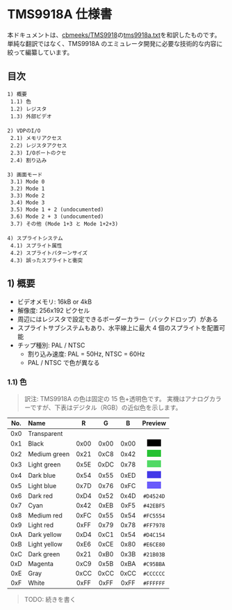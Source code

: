 # TMS9918A 仕様書

本ドキュメントは、[cbmeeks/TMS9918](https://github.com/cbmeeks/TMS9918)の[tms9918a.txt](https://github.com/cbmeeks/TMS9918/blob/master/tms9918a.txt)を和訳したものです。
単純な翻訳ではなく、TMS9918A のエミュレータ開発に必要な技術的な内容に絞って編纂しています。

## 目次

```text
1) 概要
 1.1) 色
 1.2) レジスタ
 1.3) 外部ビデオ

2) VDPのI/O
 2.1) メモリアクセス
 2.2) レジスタアクセス
 2.3) I/Oポートのクセ
 2.4) 割り込み

3) 画面モード
 3.1) Mode 0
 3.2) Mode 1
 3.3) Mode 2
 3.4) Mode 3
 3.5) Mode 1 + 2 (undocumented)
 3.6) Mode 2 + 3 (undocumented)
 3.7) その他 (Mode 1+3 と Mode 1+2+3)

4) スプライトシステム
 4.1) スプライト属性
 4.2) スプライトパターンサイズ
 4.3) 誤ったスプライトと衝突
```

## 1) 概要

- ビデオメモリ: 16kB or 4kB
- 解像度: 256x192 ピクセル
- 周辺にはレジスタで設定できるボーダーカラー（バックドロップ）がある
- スプライトサブシステムもあり、水平線上に最大 4 個のスプライトを配置可能
- チップ種別: PAL / NTSC
  - 割り込み速度: PAL = 50Hz, NTSC = 60Hz
  - PAL / NTSC で色が異なる

### 1.1) 色

> 訳注: TMS9918A の色は固定の 15 色+透明色です。
> 実機はアナログカラーですが、下表はデジタル（RGB）の近似色を示します。

| No. | Name         |  R   |  G   |  B   |              Preview               |
| :-: | :----------- | :--: | :--: | :--: | :--------------------------------: |
| 0x0 | Transparent  |      |      |      |                                    |
| 0x1 | Black        | 0x00 | 0x00 | 0x00 | ![#000000](image/color_000000.png) |
| 0x2 | Medium green | 0x21 | 0xC8 | 0x42 | ![#21C842](image/color_21C842.png) |
| 0x3 | Light green  | 0x5E | 0xDC | 0x78 | ![#5EDC78](image/color_5EDC78.png) |
| 0x4 | Dark blue    | 0x54 | 0x55 | 0xED | ![#5455ED](image/color_5455ED.png) |
| 0x5 | Light blue   | 0x7D | 0x76 | 0xFC | ![#7D76FC](image/color_7D76FC.png) |
| 0x6 | Dark red     | 0xD4 | 0x52 | 0x4D |             `#D4524D`              |
| 0x7 | Cyan         | 0x42 | 0xEB | 0xF5 |             `#42EBF5`              |
| 0x8 | Medium red   | 0xFC | 0x55 | 0x54 |             `#FC5554`              |
| 0x9 | Light red    | 0xFF | 0x79 | 0x78 |             `#FF7978`              |
| 0xA | Dark yellow  | 0xD4 | 0xC1 | 0x54 |             `#D4C154`              |
| 0xB | Light yellow | 0xE6 | 0xCE | 0x80 |             `#E6CE80`              |
| 0xC | Dark green   | 0x21 | 0xB0 | 0x3B |             `#21B03B`              |
| 0xD | Magenta      | 0xC9 | 0x5B | 0xBA |             `#C95BBA`              |
| 0xE | Gray         | 0xCC | 0xCC | 0xCC |             `#CCCCCC`              |
| 0xF | White        | 0xFF | 0xFF | 0xFF |             `#FFFFFF`              |

> TODO: 続きを書く
